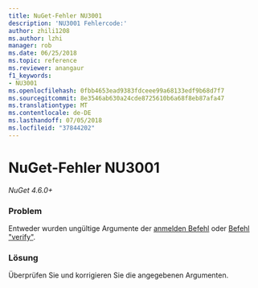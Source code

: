 ```yaml
---
title: NuGet-Fehler NU3001
description: 'NU3001 Fehlercode:'
author: zhili1208
ms.author: lzhi
manager: rob
ms.date: 06/25/2018
ms.topic: reference
ms.reviewer: anangaur
f1_keywords:
- NU3001
ms.openlocfilehash: 0fbb4653ead9383fdceee99a68133edf9b68d7f7
ms.sourcegitcommit: 8e3546ab630a24cde8725610b6a68f8eb87afa47
ms.translationtype: MT
ms.contentlocale: de-DE
ms.lasthandoff: 07/05/2018
ms.locfileid: "37844202"
---
```

# <a name="nuget-error-nu3001"></a>NuGet-Fehler NU3001

*NuGet 4.6.0+*

### <a name="issue"></a>Problem
Entweder wurden ungültige Argumente der [anmelden Befehl](../../tools/cli-ref-sign.md) oder [Befehl "verify"](../../tools/cli-ref-verify.md).

### <a name="solution"></a>Lösung
Überprüfen Sie und korrigieren Sie die angegebenen Argumenten.